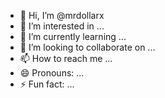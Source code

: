 - 👋 Hi, I’m @mrdollarx
- 👀 I’m interested in ...
- 🌱 I’m currently learning ...
- 💞️ I’m looking to collaborate on ...
- 📫 How to reach me ...
- 😄 Pronouns: ...
- ⚡ Fun fact: ...

<!---
mrdollarx/mrdollarx is a ✨ special ✨ repository because its `README.md` (this file) appears on your GitHub profile.
You can click the Preview link to take a look at your changes.
--->
